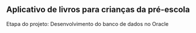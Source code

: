 ## Aplicativo de livros para crianças da pré-escola 
Etapa do projeto:
Desenvolvimento do banco de dados no Oracle
